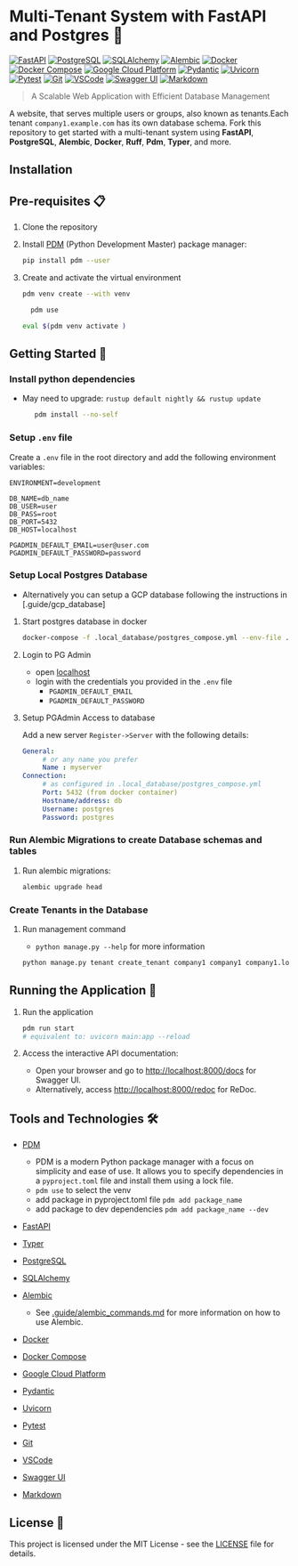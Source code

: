 # Multi-Tenant System with FastAPI and Postgres :rocket:

[![FastAPI](https://img.shields.io/badge/FastAPI-005571?style=flat&logo=fastapi&logoColor=white)](https://fastapi.tiangolo.com/) [![PostgreSQL](https://img.shields.io/badge/PostgreSQL-336791?style=flat&logo=postgresql&logoColor=white)](https://www.postgresql.org/) [![SQLAlchemy](https://img.shields.io/badge/SQLAlchemy-282C34?style=flat&logo=sqlalchemy&logoColor=white)](https://www.sqlalchemy.org/) [![Alembic](https://img.shields.io/badge/Alembic-4E98E8?style=flat&logo=alembic&logoColor=white)](https://alembic.sqlalchemy.org/en/latest/) [![Docker](https://img.shields.io/badge/Docker-2496ED?style=flat&logo=docker&logoColor=white)](https://www.docker.com/) [![Docker Compose](https://img.shields.io/badge/Docker_Compose-2496ED?style=flat&logo=docker&logoColor=white)](https://docs.docker.com/compose/) [![Google Cloud Platform](https://img.shields.io/badge/Google_Cloud_Platform-4285F4?style=flat&logo=google-cloud&logoColor=white)](https://cloud.google.com/) [![Pydantic](https://img.shields.io/badge/Pydantic-2B7DBC?style=flat&logo=python&logoColor=white)](https://pydantic-docs.helpmanual.io/) [![Uvicorn](https://img.shields.io/badge/Uvicorn-2B7DBC?style=flat&logo=python&logoColor=white)](https://www.uvicorn.org/) [![Pytest](https://img.shields.io/badge/Pytest-0A9EDC?style=flat&logo=pytest&logoColor=white)](https://docs.pytest.org/en/6.2.x/) [![Git](https://img.shields.io/badge/Git-F05032?style=flat&logo=git&logoColor=white)](https://git-scm.com/) [![VSCode](https://img.shields.io/badge/VSCode-007ACC?style=flat&logo=visual-studio-code&logoColor=white)](https://code.visualstudio.com/) [![Swagger UI](https://img.shields.io/badge/Swagger_UI-85EA2D?style=flat&logo=swagger&logoColor=black)](https://swagger.io/tools/swagger-ui/) [![Markdown](https://img.shields.io/badge/Markdown-000000?style=flat&logo=markdown&logoColor=white)](https://www.markdownguide.org/)

> A Scalable Web Application with Efficient Database Management

A website, that serves multiple users or groups, also known as tenants.Each tenant `company1.example.com`  has its own database schema.
Fork this repository to get started with a multi-tenant system using **FastAPI**, **PostgreSQL**, **Alembic**, **Docker**, **Ruff**, **Pdm**, **Typer**, and more.

## Installation

## Pre-requisites :clipboard:

1. Clone the repository

2. Install [PDM](https://pdm.fming.dev/) (Python Development Master) package manager:

   ```bash
   pip install pdm --user
   ```

3. Create and activate the virtual environment

    ```bash
    pdm venv create --with venv
    ```

    ```bash
      pdm use
      ```

      ```bash
      eval $(pdm venv activate )
      ```

## Getting Started :wrench:

### Install python dependencies

- May need to upgrade: `rustup default nightly && rustup update`

   ```bash
      pdm install --no-self 
   ```

### Setup `.env` file

Create a `.env` file in the root directory and add the following environment variables:

```env
ENVIRONMENT=development

DB_NAME=db_name
DB_USER=user
DB_PASS=root
DB_PORT=5432
DB_HOST=localhost 

PGADMIN_DEFAULT_EMAIL=user@user.com
PGADMIN_DEFAULT_PASSWORD=password
```

### Setup Local Postgres Database

- Alternatively you can setup a GCP database following the instructions in [.guide/gcp_database]

1. Start postgres database in docker

   ```bash
   docker-compose -f .local_database/postgres_compose.yml --env-file .env up
   ```

2. Login to PG Admin
   - open [localhost](http://localhost)
   - login with the credentials you provided in the `.env` file
     - `PGADMIN_DEFAULT_EMAIL`
     - `PGADMIN_DEFAULT_PASSWORD`

3. Setup PGAdmin Access to database

   Add a new server `Register->Server` with the following details:

   ```yaml
   General:
        # or any name you prefer
        Name : myserver 
   Connection:
        # as configured in .local_database/postgres_compose.yml
        Port: 5432 (from docker container)
        Hostname/address: db 
        Username: postgres
        Password: postgres
   ```

### Run  Alembic Migrations to create Database schemas and tables

1. Run alembic migrations:

    ```bash
    alembic upgrade head
    ```

### Create Tenants in the Database

1. Run management command  
    - `python manage.py --help` for more information

    ```bash
    python manage.py tenant create_tenant company1 company1 company1.localhost 
    ```

## Running the Application :running:

1. Run the application

   ````bash
   pdm run start
   # equivalent to: uvicorn main:app --reload 
   ````

2. Access the interactive API documentation:
   - Open your browser and go to <http://localhost:8000/docs> for Swagger UI.
   - Alternatively, access <http://localhost:8000/redoc> for ReDoc.

## Tools and Technologies :hammer_and_wrench:

- [PDM](https://pdm.fming.dev/)
  - PDM is a modern Python package manager with a focus on simplicity and ease of use. It allows you to specify dependencies in a `pyproject.toml` file and install them using a lock file.
  - `pdm use` to select the venv
  - add package in pyproject.toml file `pdm add package_name`
  - add package to dev dependencies `pdm add package_name --dev`
- [FastAPI](https://fastapi.tiangolo.com/)
- [Typer](https://typer.tiangolo.com/)

- [PostgreSQL](https://www.postgresql.org/)
- [SQLAlchemy](https://www.sqlalchemy.org/)
- [Alembic](https://alembic.sqlalchemy.org/en/latest/)
  - See [.guide/alembic_commands.md](./.guide/alembic_commands.md) for more information on how to use Alembic.
- [Docker](https://www.docker.com/)
- [Docker Compose](https://docs.docker.com/compose/)
- [Google Cloud Platform](https://cloud.google.com/)
- [Pydantic](https://pydantic-docs.helpmanual.io/)
- [Uvicorn](https://www.uvicorn.org/)
- [Pytest](https://docs.pytest.org/en/6.2.x/)
- [Git](https://git-scm.com/)
- [VSCode](https://code.visualstudio.com/)
- [Swagger UI](https://swagger.io/tools/swagger-ui/)
- [Markdown](https://www.markdownguide.org/)

## License :page_facing_up:

This project is licensed under the MIT License - see the [LICENSE](./LICENSE) file for details.
